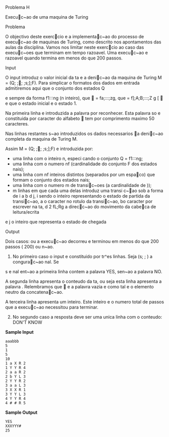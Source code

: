 ﻿
Problema H

Execuc~ao de uma maquina de Turing

Problema

O objectivo deste exerccio e a implementac~ao do processo de execuc~ao de maquinas de Turing, como descrito nos apontamentos das aulas da disciplina. Vamos nos limitar neste exerccio ao caso das execuc~oes que terminam em tempo razoavel. Uma execuc~ao e razoavel quando termina em menos do que 200 passos.

Input

O input introduz o valor inicial da ta e a denic~ao da maquina de Turing M = (Q;  ;; ;s;];F). Para simplicar o formatos dos dados em entrada admitiremos aqui que o conjunto dos estados Q

e sempre da forma f1:::ng (n inteiro), que  = fa;:::;zg, que   = f];A;B;:::;Z g [  e que o estado inicial e o estado 1.

Na primeira linha e introduzida a palavra por reconhecer. Esta palavra so e constituida por caracter do alfabeto  tem por comprimento maximo 50 caracteres.

Nas linhas restantes s~ao introduzidos os dados necessarios a denic~ao completa da maquina de Turing M.

Assim M = (Q;  ;; ;s;];F) e introduzida por:

- uma linha com o inteiro n, especi cando o conjunto Q = f1:::ng;
- uma linha com o numero nf (cardinalidade do conjunto F dos estados nais);
- uma linha com nf inteiros distintos (separados por um espaco) que formam o conjunto dos estados nais;
- uma linha com o numero m de transic~oes (a cardinalidade de ));
- m linhas em que cada uma delas introduz uma transi c~ao sob a forma de i a b d j, i sendo o inteiro representando o estado de partida da transic~ao, a o caracter no rotulo da transic~ao, bo caracter por escrever na ta, d 2 fL;Rg a direcc~ao do movimento da cabeca de leitura/ecrita

e j o inteiro que representa o estado de chegada

Output

Dois casos: ou a execuc~ao decorreu e terminou em menos do que 200 passos ( 200) ou n~ao.

1. No primeiro caso o input e constituido por tr^es linhas. Seja (s; ; ) a congurac~ao nal. Se

s e nal ent~ao a primeira linha contem a palavra YES, sen~ao a palavra NO.

A segunda linha apresenta o conteudo da ta, ou seja esta linha apresenta a palavra . Relembramos que  e a palavra vazia e como tal e o elemento neutro da concatenac~ao.

A terceira linha apresenta um inteiro. Este inteiro e o numero total de passos que a execuc~ao necessitou para terminar.

2. No segundo caso a resposta deve ser uma unica linha com o conteudo: DON'T KNOW

**Sample Input**
```
aaabbb
5
1
5
10
1 a X R 2 
1 Y Y R 4 
2 a a R 2 
2 b Y L 3 
2 Y Y R 2 
3 a a L 3 
3 X X R 1 
3 Y Y L 3 
4 Y Y R 4 
4 # # R 5
```
**Sample Output**
```
YES 
XXXYYY# 
25
```